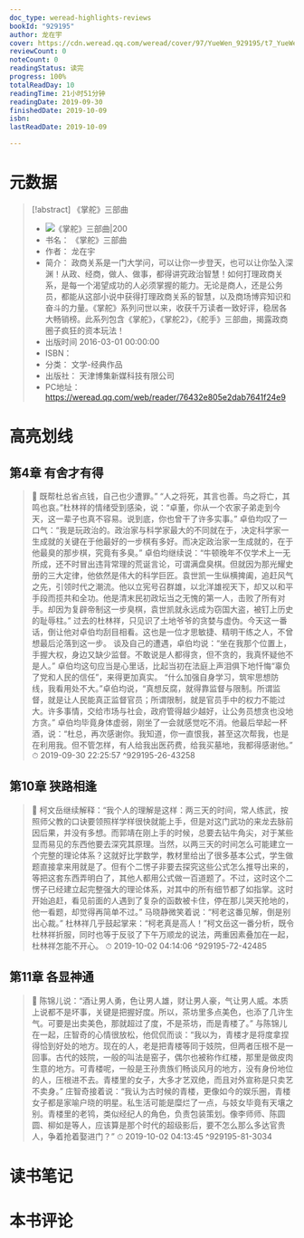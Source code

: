 ```yaml
---
doc_type: weread-highlights-reviews
bookId: "929195"
author: 龙在宇
cover: https://cdn.weread.qq.com/weread/cover/97/YueWen_929195/t7_YueWen_929195.jpg
reviewCount: 0
noteCount: 0
readingStatus: 读完
progress: 100%
totalReadDay: 10
readingTime: 21小时51分钟
readingDate: 2019-09-30
finishedDate: 2019-10-09
isbn: 
lastReadDate: 2019-10-09

---
```

# 元数据
> [!abstract] 《掌舵》三部曲
> - ![ 《掌舵》三部曲|200](https://cdn.weread.qq.com/weread/cover/97/YueWen_929195/t7_YueWen_929195.jpg)
> - 书名： 《掌舵》三部曲
> - 作者： 龙在宇
> - 简介： 政商关系是一门大学问，可以让你一步登天，也可以让你坠入深渊！从政、经商，做人、做事，都得讲究政治智慧！如何打理政商关系，是每一个渴望成功的人必须掌握的能力。无论是商人，还是公务员，都能从这部小说中获得打理政商关系的智慧，以及商场博弈知识和奋斗的力量。《掌舵》系列问世以来，收获千万读者一致好评，稳居各大畅销榜。此系列包含《掌舵》，《掌舵2》，《舵手》三部曲，揭露政商圈子疯狂的资本玩法！
> - 出版时间 2016-03-01 00:00:00
> - ISBN： 
> - 分类： 文学-经典作品
> - 出版社： 天津博集新媒科技有限公司
> - PC地址：https://weread.qq.com/web/reader/76432e805e2dab7641f24e9

# 高亮划线

## 第4章 有舍才有得

> 📌 既帮杜总省点钱，自己也少遭罪。” 
“人之将死，其言也善。鸟之将亡，其鸣也哀。”杜林祥的情绪受到感染，说：“卓董，你从一个农家子弟走到今天，这一辈子也真不容易。说到底，你也曾干了许多实事。” 
卓伯均叹了一口气：“我是玩政治的。政治家与科学家最大的不同就在于，决定科学家一生成就的关键在于他最好的一步棋有多好。而决定政治家一生成就的，在于他最臭的那步棋，究竟有多臭。” 
卓伯均继续说：“牛顿晚年不仅学术上一无所成，还不时冒出违背常理的荒诞言论，可谓满盘臭棋。但就因为那光耀史册的三大定律，他依然是伟大的科学巨匠。袁世凯一生纵横捭阖，追赶风气之先，引领时代之潮流。他以立宪号召群雄，以北洋雄视天下，却又以和平手段而揽共和全功。他是清末民初政坛当之无愧的第一人，击败了所有对手。却因为复辟帝制这一步臭棋，袁世凯就永远成为窃国大盗，被钉上历史的耻辱柱。” 
过去的杜林祥，只见识了土地爷爷的贪婪与虚伪。今天这一番话，倒让他对卓伯均刮目相看。这也是一位才思敏捷、精明干练之人，不曾想最后沦落到这一步。 
谈及自己的遭遇，卓伯均说：“坐在我那个位置上，手握大权，身边又缺少监督。不敢说是人都得贪，但不贪的，我真怀疑他不是人。” 
卓伯均这句应当是心里话，比起当初在法庭上声泪俱下地忏悔“辜负了党和人民的信任”，来得更加真实。 
“什么加强自身学习，筑牢思想防线，我看用处不大。”卓伯均说，“真想反腐，就得靠监督与限制。所谓监督，就是让人民能真正监督官员；所谓限制，就是官员手中的权力不能过大。许多事情，交给市场与社会，政府管得越少越好，让公务员想贪也没地方贪。” 
卓伯均毕竟身体虚弱，刚坐了一会就感觉吃不消。他最后举起一杯酒，说：“杜总，再次感谢你。我知道，你一直恨我，甚至这次帮我，也是在利用我。但不管怎样，有人给我出医药费，给我买墓地，我都得感谢他。” 
> ⏱ 2019-09-30 22:25:57 ^929195-26-43258

## 第10章 狭路相逢

> 📌 柯文岳继续解释：“我个人的理解是这样：两三天的时间，常人练武，按照师父教的口诀要领照样学样很快就能上手，但是对这门武功的来龙去脉前因后果，并没有多想。而郭靖在刚上手的时候，总要去钻牛角尖，对于某些显而易见的东西他要去深究其原理。当然，以两三天的时间怎么可能建立一个完整的理论体系？这就好比学数学，教材里给出了很多基本公式，学生做题直接拿来用就是了。但有个二愣子非要去探究这些公式怎么推导出来的，等把这套东西弄明白了，其他人都用公式做一百道题了。不过，这时这个二愣子已经建立起完整强大的理论体系，对其中的所有细节都了如指掌。这时开始追赶，看见前面的人遇到了复杂的函数被卡住，停在那儿哭天抢地的，他一看题，却觉得再简单不过。”
马晓静微笑着说：“柯老这番见解，倒是别出心裁。”
杜林祥几乎鼓起掌来：“柯老真是高人！”柯文岳这一番分析，既令杜林祥折服，同时也等于反驳了下午万顺龙的说法，两重因素叠加在一起，杜林祥怎能不开心。 
> ⏱ 2019-10-02 04:14:06 ^929195-72-42485

## 第11章 各显神通

> 📌 陈锦儿说：“酒让男人勇，色让男人雄，财让男人豪，气让男人威。本质上说都不是坏事，关键是把握好度。所以，茶坊里多点美色，也添了几许生气。可要是出卖美色，那就超过了度，不是茶坊，而是青楼了。”
与陈锦儿在一起，庄智奇的心情很放松，他侃侃而谈：“我以为，青楼才是将度拿捏得恰到好处的地方。现在的人，老是把青楼等同于妓院，但两者压根不是一回事。古代的妓院，一般的叫法是窑子，偶尔也被称作红楼，那里是做皮肉生意的地方。可青楼呢，一般是王孙贵族们畅谈风月的地方，没有身份地位的人，压根进不去。青楼里的女子，大多才艺双绝，而且对外宣称是只卖艺不卖身。”
庄智奇接着说：“我认为古时候的青楼，更像如今的娱乐圈，青楼女子都是家喻户晓的明星。私生活可能是糜烂了一点，与妓女毕竟有天壤之别。青楼里的老鸨，类似经纪人的角色，负责包装策划。像李师师、陈圆圆、柳如是等人，应该算是那个时代的超级影后，要不怎么那么多达官贵人，争着抢着娶进门？” 
> ⏱ 2019-10-02 04:13:45 ^929195-81-3034

# 读书笔记

# 本书评论
